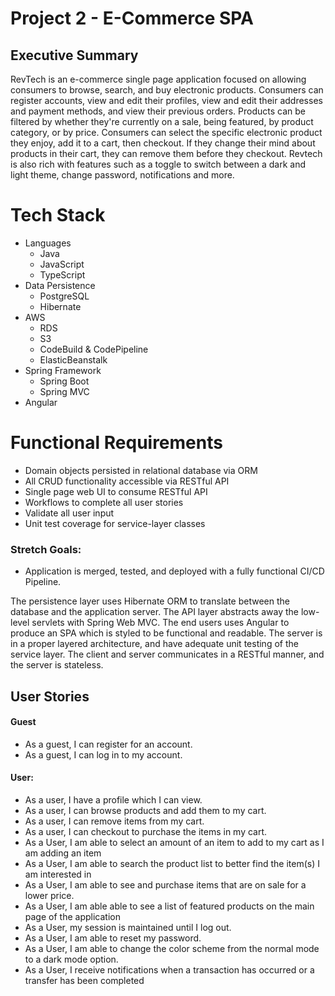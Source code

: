 # Project 2 - E-Commerce SPA

## Executive Summary
RevTech is an e-commerce single page application focused on allowing consumers to browse, search, and buy electronic products. Consumers can register accounts, view and edit their profiles, view and edit their addresses and payment methods, and view their previous orders. Products can be filtered by whether they're currently on a sale, being featured, by product category, or by price. Consumers can select the specific electronic product they enjoy, add it to a cart, then checkout. If they change their mind about products in their cart, they can remove them before they checkout. Revtech is also rich with features such as a toggle to switch between a dark and light theme, change password, notifications and more.   


# Tech Stack
 - Languages
   - Java
   - JavaScript
   - TypeScript
 - Data Persistence
   - PostgreSQL
   - Hibernate
 - AWS
   - RDS
   - S3
   - CodeBuild & CodePipeline
   - ElasticBeanstalk
 - Spring Framework
   - Spring Boot
   - Spring MVC
 - Angular

# Functional Requirements
 - Domain objects persisted in relational database via ORM
 - All CRUD functionality accessible via RESTful API
 - Single page web UI to consume RESTful API
 - Workflows to complete all user stories
 - Validate all user input
 - Unit test coverage for service-layer classes

### Stretch Goals:
 - Application is merged, tested, and deployed with a fully functional CI/CD Pipeline.

The persistence layer uses Hibernate ORM to translate between the database and the application server. The API layer abstracts away the low-level servlets with Spring Web MVC. The end users uses Angular to produce an SPA which is styled to be functional and readable. The server is in a proper layered architecture, and have adequate unit testing of the service layer. The client and server communicates in a RESTful manner, and the server is stateless. 


## User Stories
#### Guest
 - As a guest, I can register for an account.
 - As a guest, I can log in to my account.

#### User:
 - As a user, I have a profile which I can view.
 - As a user, I can browse products and add them to my cart.
 - As a user, I can remove items from my cart.
 - As a user, I can checkout to purchase the items in my cart.
 - As a User, I am able to select an amount of an item to add to my cart as I am adding an item
 - As a User, I am able to search the product list to better find the item(s) I am interested in
 - As a User, I am able to see and purchase items that are on sale for a lower price.
 - As a User, I am able able to see a list of featured products on the main page of the application
 - As a User, my session is maintained until I log out.
 - As a User, I am able to reset my password.
 - As a User, I am able to change the color scheme from the normal mode to a dark mode option.
 - As a User, I receive notifications when a transaction has occurred or a transfer has been completed
